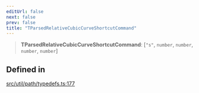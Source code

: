```yaml
---
editUrl: false
next: false
prev: false
title: "TParsedRelativeCubicCurveShortcutCommand"
---
```


> **TParsedRelativeCubicCurveShortcutCommand**: [`"s"`, `number`, `number`, `number`, `number`]

## Defined in

[src/util/path/typedefs.ts:177](https://github.com/fabricjs/fabric.js/blob/v6.0.0-rc4/src/util/path/typedefs.ts#L177)

